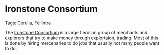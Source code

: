 # Ironstone Consortium

Tags: Cerulia, Fellintra

The [Ironstone Consortium](Ironstone%20Consortium%2011275a22781a80be90e7ce7c409785fd.md) is a large Cerulian group of merchants and explorers that try to make money through explortaion, trading. Most of this is done by hiring mercenaries to do jobs that usually not many people want to do.